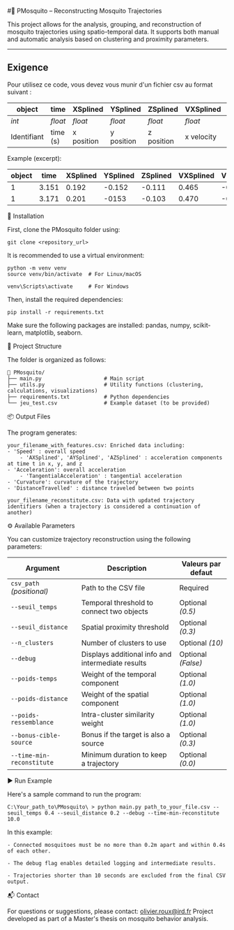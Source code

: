 #🦟 PMosquito – Reconstructing Mosquito Trajectories

This project allows for the analysis, grouping, and reconstruction of mosquito trajectories using spatio-temporal data.
It supports both manual and automatic analysis based on clustering and proximity parameters.

---

## Exigence 

Pour utilisez ce code, vous devez vous munir d'un fichier csv au format suivant :

| object 	| time 		| XSplined 	| YSplined 	| ZSplined 	| VXSplined 	| VYSplined 	| VZSpline 	|
|---------------|---------------|---------------|---------------|---------------|---------------|---------------|---------------|
| *int*  	| *float*   	| *float* 	| *float* 	| *float*  	| *float* 	| *float* 	| *float* 	|
| Identifiant  	| time (s)  	| x position	| y position 	| z position	| x velocity 	| y velocity	| z velocity 	|

Example (excerpt):

| object 	| time 		| XSplined 	| YSplined 	| ZSplined 	| VXSplined 	| VYSplined 	| VZSpline 	|
|---------------|---------------|---------------|---------------|---------------|---------------|---------------|---------------|
| 1	 	| 3.151  	| 0.192		| -0.152	|-0.111		| 0.465 	| -0.050	| 0.403		|
| 1 	 	| 3.171		| 0.201		| -0153		| -0.103	| 0.470		|-0.044		| 0.396	 	|


🚀 Installation

First, clone the PMosquito folder using:

	git clone <repository_url>

It is recommended to use a virtual environment:
```
python -m venv venv
source venv/bin/activate  # For Linux/macOS

```

```
venv\Scripts\activate     # For Windows

```

Then, install the required dependencies:

	pip install -r requirements.txt

Make sure the following packages are installed: pandas, numpy, scikit-learn, matplotlib, seaborn.

📂 Project Structure

The folder is organized as follows:
```
📁 PMosquito/
├── main.py                    # Main script
├── utils.py                   # Utility functions (clustering, calculations, visualizations)
├── requirements.txt           # Python dependencies
└── jeu_test.csv               # Example dataset (to be provided)
```


📦 Output Files

The program generates:

    your_filename_with_features.csv: Enriched data including:
	- 'Speed' : overall speed
        - 'AXSplined', 'AYSplined', 'AZSplined' : acceleration components at time t in x, y, and z
	- 'Acceleration': overall acceleration
        - 'TangentialAcceleration' : tangential acceleration
	- 'Curvature': curvature of the trajectory
	- 'DistanceTravelled' : distance traveled between two points

    your_filename_reconstitute.csv: Data with updated trajectory identifiers (when a trajectory is considered a continuation of another)

⚙️ Available Parameters

You can customize trajectory reconstruction using the following parameters:

| Argument                  | Description                                          | Valeurs par defaut      |
|---------------------------|------------------------------------------------------|-------------------------|
| `csv_path` *(positional)* | Path to the CSV file                          	   | Required		     | 
| `--seuil_temps`           | Temporal threshold to connect two objects            |Optional *(0.5)*         | 
| `--seuil_distance`        | Spatial proximity threshold                          | Optional *(0.3)*        |
| `--n_clusters`            |Number of clusters to use                      	   | Optional *(10)*         | 
| `--debug`                 |	Displays additional info and intermediate results  | Optional *(False)*      |
| `--poids-temps`           | Weight of the temporal component                 	   | Optional *(1.0)*        | 
| `--poids-distance`        | Weight of the spatial component                      | Optional *(1.0)*        | 
| `--poids-ressemblance`    |Intra-cluster similarity weight                       | Optional *(1.0)*        | 
| `--bonus-cible-source`    | 	Bonus if the target is also a source               | Optional *(0.3)*        |
| `--time-min-reconstitute` | Minimum duration to keep a trajectory                | Optional *(0.0)*        | 

▶️ Run Example

Here's a sample command to run the program:

	C:\Your_path_to\PMosquito\ > python main.py path_to_your_file.csv --seuil_temps 0.4 --seuil_distance 0.2 --debug --time-min-reconstitute 10.0


In this example:

    - Connected mosquitoes must be no more than 0.2m apart and within 0.4s of each other.

    - The debug flag enables detailed logging and intermediate results.

    - Trajectories shorter than 10 seconds are excluded from the final CSV output.

📬 Contact

For questions or suggestions, please contact:
olivier.roux@ird.fr
Project developed as part of a Master's thesis on mosquito behavior analysis.
